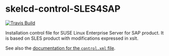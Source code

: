 skelcd-control-SLES4SAP
===================

[![Travis Build](https://travis-ci.org/yast/skelcd-control-SLES4SAP.svg?branch=master)](https://travis-ci.org/yast/skelcd-control-SLES)


Installation control file for SUSE Linux Enterprise Server for SAP product. It is based on SLES
product with modifications expressed in xslt.

See also the [documentation for the `control.xml` file][1].

[1]: https://github.com/yast/yast-installation/blob/master/doc/control-file.md
